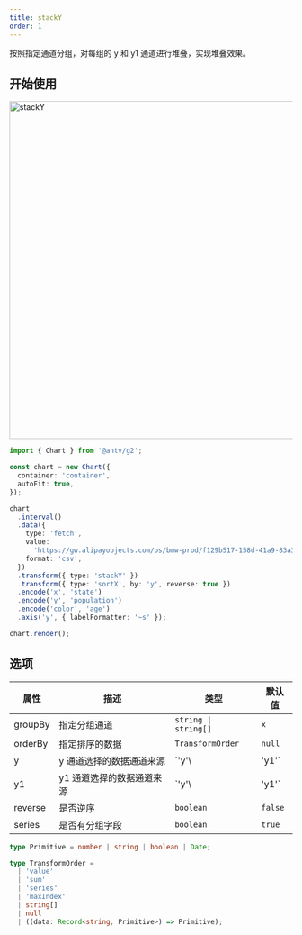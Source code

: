 ```yaml
---
title: stackY
order: 1
---
```


按照指定通道分组，对每组的 y 和 y1 通道进行堆叠，实现堆叠效果。

## 开始使用

<img alt="stackY" src="https://mdn.alipayobjects.com/huamei_qa8qxu/afts/img/A*GwDUQbVt9XYAAAAAAAAAAAAADmJ7AQ/original" width="600" />

```ts
import { Chart } from '@antv/g2';

const chart = new Chart({
  container: 'container',
  autoFit: true,
});

chart
  .interval()
  .data({
    type: 'fetch',
    value:
      'https://gw.alipayobjects.com/os/bmw-prod/f129b517-158d-41a9-83a3-3294d639b39e.csv',
    format: 'csv',
  })
  .transform({ type: 'stackY' })
  .transform({ type: 'sortX', by: 'y', reverse: true })
  .encode('x', 'state')
  .encode('y', 'population')
  .encode('color', 'age')
  .axis('y', { labelFormatter: '~s' });

chart.render();
```

## 选项

| 属性               | 描述                                           | 类型                               | 默认值                 |
|-------------------|------------------------------------------------|-----------------------------------|-----------------------|
| groupBy           | 指定分组通道                                     | `string \| string[]`              | `x`                   |
| orderBy           | 指定排序的数据                                   | `TransformOrder`                   | `null`                |
| y                 | y 通道选择的数据通道来源                           | `'y'\ | 'y1'`                     | `y`                   |
| y1                | y1 通道选择的数据通道来源                          | `'y'\ | 'y1'`                     | `y1`                   |
| reverse           | 是否逆序                                        | `boolean`                          | `false`               |
| series            | 是否有分组字段                                   | `boolean`                         | `true`                 |

```ts
type Primitive = number | string | boolean | Date;

type TransformOrder =
  | 'value'
  | 'sum'
  | 'series'
  | 'maxIndex'
  | string[]
  | null
  | ((data: Record<string, Primitive>) => Primitive);
```
